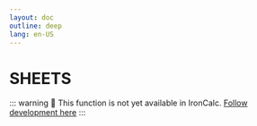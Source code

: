 ```yaml
---
layout: doc
outline: deep
lang: en-US
---
```


# SHEETS

::: warning
🚧 This function is not yet available in IronCalc.
[Follow development here](https://github.com/ironcalc/IronCalc/labels/Functions)
:::